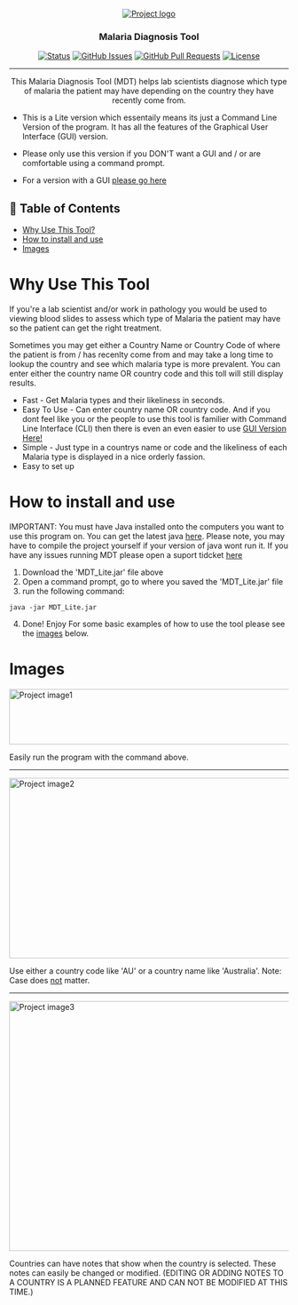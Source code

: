 <p align="center">
  <a href="" rel="noopener">
 <img src="https://i.imgur.com/EKdmdLq.png" alt="Project logo"></a>
</p>
<h3 align="center">Malaria Diagnosis Tool</h3>

<div align="center">

[![Status](https://img.shields.io/badge/status-active-success.svg)](https://github.com/JamesWRC/MDT_Lite)
[![GitHub Issues](https://img.shields.io/github/issues/jameswrc/MDT_Lite.svg)](https://github.com/JamesWRC/MDT_Lite/issues)
[![GitHub Pull Requests](https://img.shields.io/github/issues-pr/JamesWRC/MDT_Lite.svg)](https://github.com/JamesWRC/MDT_Lite/pulls)
[![License](https://img.shields.io/badge/license-MIT-blue.svg)](LICENSE.md)

</div>

---

<p align="center"> This Malaria Diagnosis Tool (MDT) helps lab scientists diagnose which type of malaria the patient may have depending on the country they have recently come from.

- This is a Lite version which essentaily means its just a Command Line Version of the program. It has all the features of the Graphical User Interface (GUI) version.
- Please only use this version if you DON'T want a GUI and / or are comfortable using a command prompt.
- For a version with a GUI [please go here](https://github.com/JamesWRC/MDT_GUI)

  </p>

## 📝 Table of Contents

- [Why Use This Tool?](#why_use_this_tool)
- [How to install and use](#how_to_use)
- [Images](#images)

# Why Use This Tool <a name = "why_use_this_tool"></a>

If you're a lab scientist and/or work in pathology you would be used to viewing blood slides to assess which type of Malaria the patient may have so the patient can get the right treatment.

Sometimes you may get either a Country Name or Country Code of where the patient is from / has recenlty come from and may take a long time to lookup the country and see which malaria type is more prevalent. You can enter either the country name OR country code and this toll will still display results.

- Fast - Get Malaria types and their likeliness in seconds.
- Easy To Use - Can enter country name OR country code. And if you dont feel like you or the people to use this tool is familier with Command Line Interface (CLI) then there is even an even easier to use [GUI Version Here!](https://github.com/JamesWRC/MDT_GUI)
- Simple - Just type in a countrys name or code and the likeliness of each Malaria type is displayed in a nice orderly fassion.
- Easy to set up

# How to install and use <a name = "how_to_use"></a>

IMPORTANT: You must have Java installed onto the computers you want to use this program on. You can get the latest java [here](https://www.java.com/en/download/).
Please note, you may have to compile the project yourself if your version of java wont run it.
If you have any issues running MDT please open a suport tidcket [here](https://github.com/JamesWRC/MDT_Lite/issues)

1. Download the 'MDT_Lite.jar' file above
2. Open a command prompt, go to where you saved the 'MDT_Lite.jar' file
3. run the following command:

```
java -jar MDT_Lite.jar
```

4. Done! Enjoy
   For some basic examples of how to use the tool please see the [images](#images) below.

# Images <a name = "images"></a>

<img src="https://i.imgur.com/78FXJtS.png" alt="Project image1" width="1000" height="100">

Easily run the program with the command above.

<hr>

  <img src="https://i.imgur.com/OqGkWyy.png" alt="Project image2" width="800" height="325">

Use either a country code like 'AU' or a country name like 'Australia'. Note: Case does <u>not</u> matter.

<hr>
<img src="https://i.imgur.com/q0k3xYX.png" alt="Project image3" width="800" height="450">

Countries can have notes that show when the country is selected. These notes can easily be changed or modified. (EDITING OR ADDING NOTES TO A COUNTRY IS A PLANNED FEATURE AND CAN NOT BE MODIFIED AT THIS TIME.)
